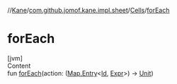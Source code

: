 //[Kane](../../index.md)/[com.github.jomof.kane.impl.sheet](../index.md)/[Cells](index.md)/[forEach](for-each.md)



# forEach  
[jvm]  
Content  
fun [forEach](for-each.md)(action: ([Map.Entry](https://kotlinlang.org/api/latest/jvm/stdlib/kotlin.collections/-map/-entry/index.html)<[Id](../../com.github.jomof.kane.impl/index.md#%5Bcom.github.jomof.kane.impl%2FId%2F%2F%2FPointingToDeclaration%2F%5D%2FClasslikes%2F-1708749669), [Expr](../../com.github.jomof.kane/-expr/index.md)>) -> [Unit](https://kotlinlang.org/api/latest/jvm/stdlib/kotlin/-unit/index.html))  



